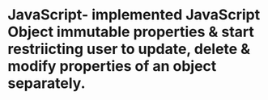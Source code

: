 # JavaScript- implemented JavaScript Object immutable properties & start restriicting user to update, delete & modify properties of an object separately.
